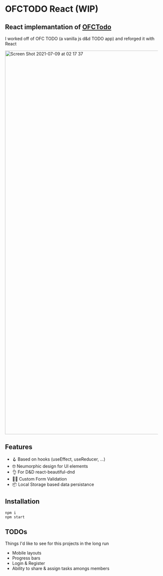 # OFCTODO React (WIP)
## React implemantation of [OFCTodo](https://github.com/cmutk/OFCTodo)

I worked off of OFC TODO (a vanilla js d&d TODO app) and reforged it with React 

<img width="1261" alt="Screen Shot 2021-07-09 at 02 17 37" src="https://user-images.githubusercontent.com/26392038/125001668-ded3cb80-e05b-11eb-8839-393a442daf4d.png">

## Features

- 🪝 Based on hooks (useEffect, useReducer, ...)
- 🤓 Neumorphic design for UI elements 
- 👌 For D&D react-beautiful-dnd
- 👮‍♀️ Custom Form Validation
- 📦 Local Storage based data persistance

## Installation
```
npm i 
npm start
```

## TODOs

Things I'd like to see for this projects in the long run


- Mobile layouts
- Progress bars
- Login & Register
- Ability to share & assign tasks amongs members
